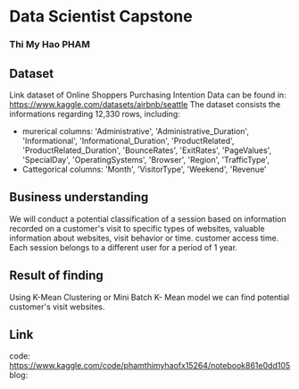 # Data Scientist Capstone
### Thi My Hao PHAM


## Dataset

Link dataset of Online Shoppers Purchasing Intention Data can be found in: https://www.kaggle.com/datasets/airbnb/seattle
The dataset consists the informations regarding 12,330 rows, including:
- murerical columns:
  'Administrative',
   'Administrative_Duration',
   'Informational',
   'Informational_Duration',
   'ProductRelated',
   'ProductRelated_Duration',
   'BounceRates',
   'ExitRates',
   'PageValues',
   'SpecialDay',
   'OperatingSystems',
   'Browser',
   'Region',
   'TrafficType',
 - Cattegorical columns: 'Month', 'VisitorType', 'Weekend', 'Revenue'


## Business understanding

We will conduct a potential classification of a session based on information recorded on a customer's visit to specific types of websites, valuable information about websites, visit behavior or time. customer access time. Each session belongs to a different user for a period of 1 year.


## Result of finding

Using K-Mean Clustering or Mini Batch K- Mean model we can find potential customer's visit websites.

## Link
code: https://www.kaggle.com/code/phamthimyhaofx15264/notebook861e0dd105
blog: 
